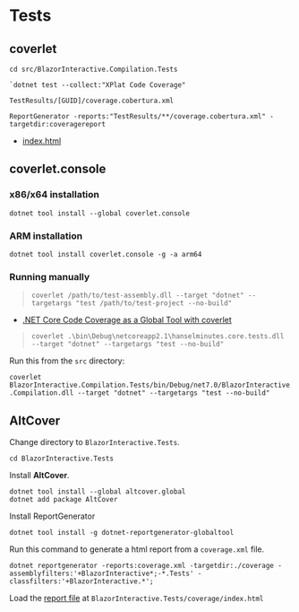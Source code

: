 # Tests

## coverlet

```shell
cd src/BlazorInteractive.Compilation.Tests
```

```shell
`dotnet test --collect:"XPlat Code Coverage"
```

`TestResults/[GUID]/coverage.cobertura.xml`

```shell
ReportGenerator -reports:"TestResults/**/coverage.cobertura.xml" -targetdir:coveragereport
```

- [index.html](../src/BlazorInteractive.Compilation.Tests/coveragereport/index.html)

## coverlet.console

### x86/x64 installation

```shell
dotnet tool install --global coverlet.console
```

### ARM installation

```shell
dotnet tool install coverlet.console -g -a arm64
```

### Running manually

> `coverlet /path/to/test-assembly.dll --target "dotnet" --targetargs "test /path/to/test-project --no-build"`

- [.NET Core Code Coverage as a Global Tool with coverlet](https://www.hanselman.com/blog/net-core-code-coverage-as-a-global-tool-with-coverlet)

> `coverlet .\bin\Debug\netcoreapp2.1\hanselminutes.core.tests.dll --target "dotnet" --targetargs "test --no-build"`

Run this from the `src` directory:

`coverlet BlazorInteractive.Compilation.Tests/bin/Debug/net7.0/BlazorInteractive.Compilation.dll --target "dotnet" --targetargs "test --no-build"`

## AltCover

Change directory to `BlazorInteractive.Tests`.

`cd BlazorInteractive.Tests`

Install **AltCover**.

```shell
dotnet tool install --global altcover.global
dotnet add package AltCover
```

Install ReportGenerator

```shell
dotnet tool install -g dotnet-reportgenerator-globaltool
```

Run this command to generate a html report from a `coverage.xml` file.

```shell
dotnet reportgenerator -reports:coverage.xml -targetdir:./coverage -assemblyfilters:'+BlazorInteractive*;-*.Tests' -classfilters:'+BlazorInteractive.*';
```

Load the [report file](../src/BlazorInteractive.Tests/coverage/index.html) at `BlazorInteractive.Tests/coverage/index.html`
